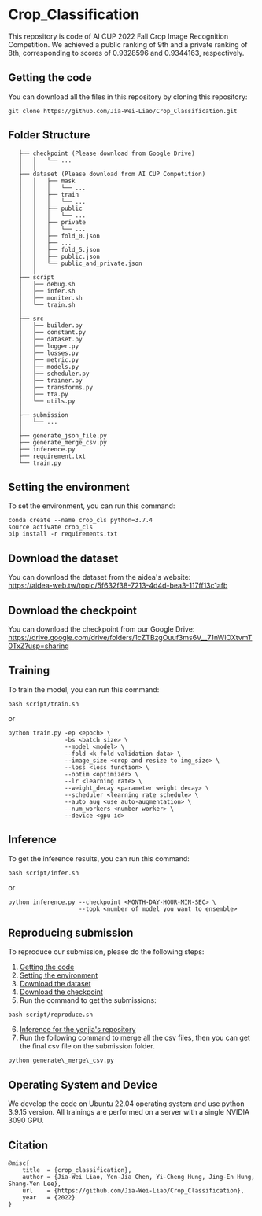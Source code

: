 # Crop_Classification

This repository is code of AI CUP 2022 Fall Crop Image Recognition Competition. We achieved a public ranking of 9th and a private ranking of 8th, corresponding to scores of 0.9328596 and 0.9344163, respectively.

## Getting the code
You can download all the files in this repository by cloning this repository:  
```
git clone https://github.com/Jia-Wei-Liao/Crop_Classification.git
```


## Folder Structure
```
   ├── checkpoint (Please download from Google Drive)
   │   │   └── ...
   │   │     
   ├── dataset (Please download from AI CUP Competition)
   │   │   ├── mask
   │   │   │   └── ...   
   │   │   ├── train
   │   │   │   └── ... 
   │   │   ├── public
   │   │   │   └── ... 
   │   │   ├── private
   │   │   │   └── ... 
   │   │   ├── fold_0.json
   │   │   ├── ...
   │   │   ├── fold_5.json
   │   │   ├── public.json
   │   │   └── public_and_private.json
   │   │    
   ├── script
   │   ├── debug.sh
   │   ├── infer.sh
   │   ├── moniter.sh
   │   └── train.sh
   │
   ├── src
   │   ├── builder.py
   │   ├── constant.py
   │   ├── dataset.py
   │   ├── logger.py
   │   ├── losses.py
   │   ├── metric.py
   │   ├── models.py
   │   ├── scheduler.py
   │   ├── trainer.py
   │   ├── transforms.py
   │   ├── tta.py
   │   └── utils.py
   │
   ├── submission
   │   └── ...
   │
   ├── generate_json_file.py
   ├── generate_merge_csv.py
   ├── inference.py
   ├── requirement.txt
   └── train.py
```


## Setting the environment
To set the environment, you can run this command:
```
conda create --name crop_cls python=3.7.4
source activate crop_cls
pip install -r requirements.txt
```

## Download the dataset
You can download the dataset from the aidea's website:  
https://aidea-web.tw/topic/5f632f38-7213-4d4d-bea3-117ff13c1afb


## Download the checkpoint
You can download the checkpoint from our Google Drive:  
https://drive.google.com/drive/folders/1cZTBzgOuuf3ms6V__71nWlOXtvmT0TxZ?usp=sharing


## Training
To train the model, you can run this command:
```
bash script/train.sh
```
or
```
python train.py -ep <epoch> \
                -bs <batch size> \
                --model <model> \
                --fold <k fold validation data> \
                --image_size <crop and resize to img_size> \
                --loss <loss function> \
                --optim <optimizer> \
                --lr <learning rate> \
                --weight_decay <parameter weight decay> \
                --scheduler <learning rate schedule> \
                --auto_aug <use auto-augmentation> \
                --num_workers <number worker> \
                --device <gpu id>
```

## Inference
To get the inference results, you can run this command:
```
bash script/infer.sh
```
or
```
python inference.py --checkpoint <MONTH-DAY-HOUR-MIN-SEC> \
                    --topk <number of model you want to ensemble>
```

<!--
## Experiment results
<table>
  <tr>
    <td>model</td>
    <td>size</td>
    <td>bs</td>
    <td>loss</td>
    <td>optimizer</td>
    <td>scheduler</td>
    <td>public WP</td>
  </tr>
  <tr>
    <td>EfficientNet-B0</td>
    <td>1080</td>
    <td>20</td>
    <td>FL</td>
    <td>AdamW</td>
    <td>Step decay</td>
    <td></td>
  </tr>
<table>
-->


## Reproducing submission
To reproduce our submission, please do the following steps:
1. [Getting the code](https://github.com/Jia-Wei-Liao/Crop_Classification/#Getting-the-code)
2. [Setting the environment](https://github.com/Jia-Wei-Liao/Crop_Classification/#Setting-the-environment)
3. [Download the dataset](https://github.com/Jia-Wei-Liao/Crop_Classification/#Download-the-dataset)
4. [Download the checkpoint](https://github.com/Jia-Wei-Liao/Crop_Classification/#Download-the-checkpoint)
5. Run the command to get the submissions:
```
bash script/reproduce.sh
```
6. [Inference for the yenjia's repository](https://github.com/yenjia/AIdea_crops)
7. Run the following command to merge all the csv files, then you can get the final csv file on the submission folder.
```
python generate\_merge\_csv.py
```



## Operating System and Device
We develop the code on Ubuntu 22.04 operating system and use python 3.9.15 version. All trainings are performed on a server with a single NVIDIA 3090 GPU.


## Citation
```
@misc{
    title  = {crop_classification},
    author = {Jia-Wei Liao, Yen-Jia Chen, Yi-Cheng Hung, Jing-En Hung, Shang-Yen Lee},
    url    = {https://github.com/Jia-Wei-Liao/Crop_Classification},
    year   = {2022}
}
```

